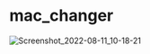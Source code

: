 # mac_changer

![Screenshot_2022-08-11_10-18-21](https://user-images.githubusercontent.com/51499809/184155040-8d6227a9-6d64-4cf9-b3dc-434154a99f11.png)
